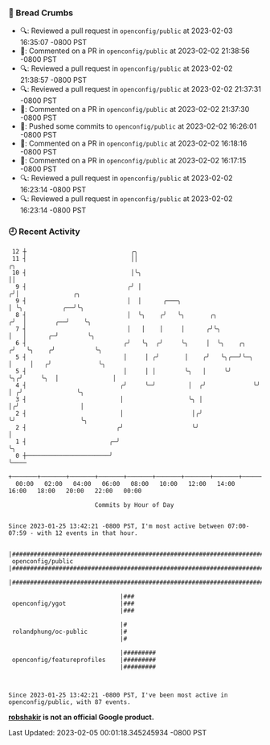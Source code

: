 ### 🍞 Bread Crumbs

 * 🔍: Reviewed a pull request in  `openconfig/public` at 2023-02-03 16:35:07 -0800 PST
 * 💬: Commented on a PR in  `openconfig/public` at 2023-02-02 21:38:56 -0800 PST
 * 🔍: Reviewed a pull request in  `openconfig/public` at 2023-02-02 21:38:57 -0800 PST
 * 🔍: Reviewed a pull request in  `openconfig/public` at 2023-02-02 21:37:31 -0800 PST
 * 💬: Commented on a PR in  `openconfig/public` at 2023-02-02 21:37:30 -0800 PST
 * 🚢: Pushed some commits to `openconfig/public` at 2023-02-02 16:26:01 -0800 PST
 * 💬: Commented on a PR in  `openconfig/public` at 2023-02-02 16:18:16 -0800 PST
 * 💬: Commented on a PR in  `openconfig/public` at 2023-02-02 16:17:15 -0800 PST
 * 🔍: Reviewed a pull request in  `openconfig/public` at 2023-02-02 16:23:14 -0800 PST
 * 🔍: Reviewed a pull request in  `openconfig/public` at 2023-02-02 16:23:14 -0800 PST

### 🕘 Recent Activity
```
 12 ┼                             ╭╮
 11 ┤                             ││                                     ╭╮
 10 ┤                             │╰╮                                    ││
  9 ┤                            ╭╯ │                                   ╭╯│               ╭╮
  9 ┤                            │  │      ╭───╮                        │ ╰╮           ╭──╯╰╮
  8 ┤                            │  ╰╮    ╭╯   ╰╮       ╭╮             ╭╯  │        ╭──╯    ╰╮
  7 ┤                            │   │    │     │      ╭╯╰╮            │   │      ╭─╯        ╰╮
  6 ┤                           ╭╯   ╰╮  ╭╯     ╰╮     │  ╰╮    ╭╮    ╭╯   ╰╮    ╭╯           ╰╮
  5 ┤                           │     │ ╭╯       │    ╭╯   ╰╮╭──╯╰─╮  │     │   ╭╯             ╰╮
  5 ┤                           │     │ │        ╰╮   │     ╰╯     ╰╮╭╯     ╰╮  │               │
  4 ┤                          ╭╯     ╰─╯         │  ╭╯             ╰╯       │ ╭╯               ╰╮
  3 ┤                          │                  ╰╮ │                       │╭╯                 │
  2 ┤                          │                   │╭╯                       ╰╯                  ╰╮
  2 ┤                         ╭╯                   ╰╯                                             │
  1 ┤                       ╭─╯                                                                   ╰╮
  0 ┼───────────────────────╯                                                                      ╰────
    +───────+───────+───────+───────+───────+───────+───────+───────+───────+───────+───────+───────+────
  00:00   02:00   04:00   06:00   08:00   10:00   12:00   14:00   16:00   18:00   20:00   22:00   00:00   

						Commits by Hour of Day


Since 2023-01-25 13:42:21 -0800 PST, I'm most active between 07:00-07:59 - with 12 events in that hour.

```



```
                               |#######################################################################################
 openconfig/public             |#######################################################################################
                               |#######################################################################################

                               |###
 openconfig/ygot               |###
                               |###

                               |#
 rolandphung/oc-public         |#
                               |#

                               |#########
 openconfig/featureprofiles    |#########
                               |#########



Since 2023-01-25 13:42:21 -0800 PST, I've been most active in openconfig/public, with 87 events.

```
**[robshakir](mailto:robjs@google.com) is not an official Google product.**  


Last Updated: 2023-02-05 00:01:18.345245934 -0800 PST
